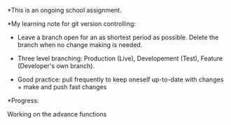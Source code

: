 *This is an ongoing school assignment.

*My learning note for git version controlling:

- Leave a branch open for an as shortest period as possible. Delete the branch when no change making is needed.

- Three level branching: Production (Live), Developement (Test), Feature (Developer's own branch).

- Good practice: pull frequently to keep oneself up-to-date with changes + make and push fast changes

*Progress:

Working on the advance functions
